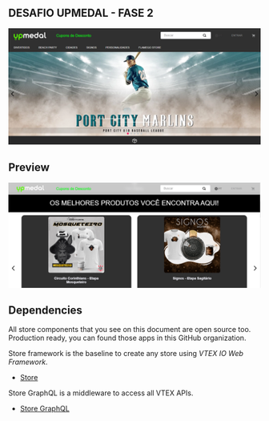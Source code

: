 ## DESAFIO UPMEDAL - FASE 2
<!-- ALL-CONTRIBUTORS-BADGE:START - Do not remove or modify this section -->
[![All Contributors](https://github.com/mrKelvinPires/upmedalkelvinpires/blob/main/docs/03.png)](#contributors-)
<!-- ALL-CONTRIBUTORS-BADGE:END -->

## Preview
![store-theme-default](https://github.com/mrKelvinPires/upmedalkelvinpires/blob/main/docs/01.png)

## Dependencies
All store components that you see on this document are open source too. Production ready, you can found those apps in this GitHub organization.

Store framework is the baseline to create any store using _VTEX IO Web Framework_.
- [Store](https://github.com/vtex-apps/store/blob/master/README.md)

Store GraphQL is a middleware to access all VTEX APIs.
- [Store GraphQL](https://github.com/vtex-apps/store-graphql/blob/master/docs/README.md)
